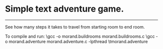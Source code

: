 # Simple text adventure game.  
***
See how many steps it takes to travel from starting room to end room.

To compile and run:
\gcc -o morand.buildrooms morand.buildrooms.c
\gcc -o morand.adventure morand.adventure.c -lpthread
\tmorand.adventure
